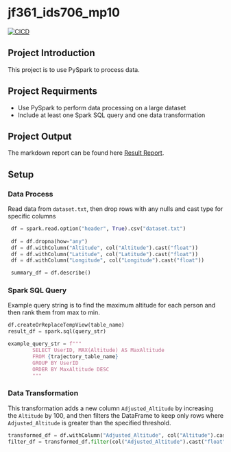 # jf361_ids706_mp10
[![CICD](https://github.com/siyiia/jf361_ids706_mp10/actions/workflows/cicd.yml/badge.svg)](https://github.com/siyiia/jf361_ids706_mp10/actions/workflows/cicd.yml)

## Project Introduction
This project is to use PySpark to process data.

## Project Requirments
- Use PySpark to perform data processing on a large dataset
- Include at least one Spark SQL query and one data transformation

## Project Output
The markdown report can be found here [Result Report](./result_report.md).

## Setup
### Data Process
Read data from `dataset.txt`, then drop rows with any nulls and cast type for specific columns
```python
 df = spark.read.option("header", True).csv("dataset.txt")
 
 df = df.dropna(how="any")
 df = df.withColumn("Altitude", col("Altitude").cast("float"))
 df = df.withColumn("Latitude", col("Latitude").cast("float"))
 df = df.withColumn("Longitude", col("Longitude").cast("float"))

 summary_df = df.describe()
```

###  Spark SQL Query
Example query string is to find the maximum altitude for each person and then rank them from max to min.
```python
df.createOrReplaceTempView(table_name)
result_df = spark.sql(query_str)

example_query_str = f"""
        SELECT UserID, MAX(Altitude) AS MaxAltitude
        FROM {trajectory_table_name}
        GROUP BY UserID
        ORDER BY MaxAltitude DESC 
        """
```

### Data Transformation
This transformation adds a new column `Adjusted_Altitude` by increasing the `Altitude` by 100, and then filters the 
DataFrame to keep only rows where `Adjusted_Altitude` is greater than the specified threshold.
```python
transformed_df = df.withColumn("Adjusted_Altitude", col("Altitude").cast("float") + 100.0)
filter_df = transformed_df.filter(col("Adjusted_Altitude").cast("float") > threshold)
```
